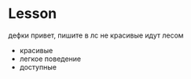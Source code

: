 # Lesson
дефки привет, пишите в лс
не красивые идут лесом
<ul>
  <li>красивые</li>
  <li>легкое поведение</li>
  <li>доступные</li>
</ul>
